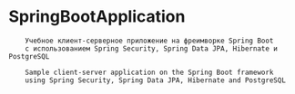 # SpringBootApplication
        Учебное клиент-серверное приложение на фреимворке Spring Boot
        с использованием Spring Security, Spring Data JPA, Hibernate и PostgreSQL
        
        Sample client-server application on the Spring Boot framework
        using Spring Security, Spring Data JPA, Hibernate and PostgreSQL
